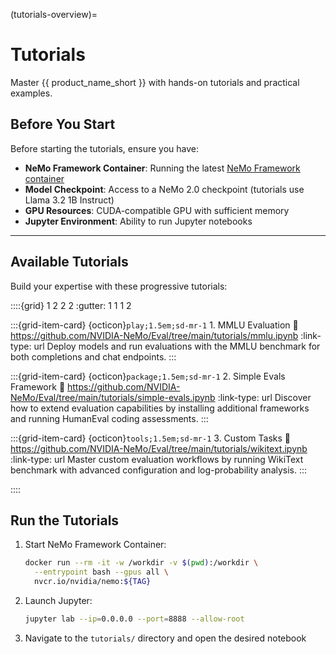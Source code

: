 (tutorials-overview)=

# Tutorials

Master {{ product_name_short }} with hands-on tutorials and practical examples.

## Before You Start

Before starting the tutorials, ensure you have:

- **NeMo Framework Container**: Running the latest [NeMo Framework container](https://catalog.ngc.nvidia.com/orgs/nvidia/containers/nemo)
- **Model Checkpoint**: Access to a NeMo 2.0 checkpoint (tutorials use Llama 3.2 1B Instruct)
- **GPU Resources**: CUDA-compatible GPU with sufficient memory
- **Jupyter Environment**: Ability to run Jupyter notebooks

---

## Available Tutorials

Build your expertise with these progressive tutorials:

::::{grid} 1 2 2 2
:gutter: 1 1 1 2

:::{grid-item-card} {octicon}`play;1.5em;sd-mr-1` 1. MMLU Evaluation
:link: https://github.com/NVIDIA-NeMo/Eval/tree/main/tutorials/mmlu.ipynb
:link-type: url
Deploy models and run evaluations with the MMLU benchmark for both completions and chat endpoints.
:::

:::{grid-item-card} {octicon}`package;1.5em;sd-mr-1` 2. Simple Evals Framework
:link: https://github.com/NVIDIA-NeMo/Eval/tree/main/tutorials/simple-evals.ipynb
:link-type: url
Discover how to extend evaluation capabilities by installing additional frameworks and running HumanEval coding assessments.
:::

:::{grid-item-card} {octicon}`tools;1.5em;sd-mr-1` 3. Custom Tasks
:link: https://github.com/NVIDIA-NeMo/Eval/tree/main/tutorials/wikitext.ipynb
:link-type: url
Master custom evaluation workflows by running WikiText benchmark with advanced configuration and log-probability analysis.
:::

::::

## Run the Tutorials

1. Start NeMo Framework Container:
   ```bash
   docker run --rm -it -w /workdir -v $(pwd):/workdir \
     --entrypoint bash --gpus all \
     nvcr.io/nvidia/nemo:${TAG}
   ```

2. Launch Jupyter:
   ```bash
   jupyter lab --ip=0.0.0.0 --port=8888 --allow-root
   ```

3. Navigate to the `tutorials/` directory and open the desired notebook
